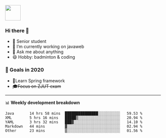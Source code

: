 <img src="https://github.com/egoist/egoist/raw/master/balloon.gif" width="50">

### Hi there 🐏

- 🌱 Senior student
- 🔭 I’m currently working on javaweb
- 💬 Ask me about anything
- 😄 Hobby: badminton & coding

### 🚀 Goals in 2020
+ 🍃Learn Spring framework
+ ~~🎓Focus on ZJUT exam~~
-------

📊 **Weekly development breakdown**
<!--START_SECTION:waka-->
```text
Java       14 hrs 58 mins  ███████████████░░░░░░░░░░   59.53 % 
XML        5 hrs 16 mins   █████▒░░░░░░░░░░░░░░░░░░░   20.94 % 
YAML       3 hrs 32 mins   ███▓░░░░░░░░░░░░░░░░░░░░░   14.10 % 
Markdown   44 mins         ▓░░░░░░░░░░░░░░░░░░░░░░░░   02.94 % 
Other      23 mins         ▒░░░░░░░░░░░░░░░░░░░░░░░░   01.56 % 
```
<!--END_SECTION:waka-->
